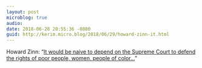 ```yaml
---
layout: post
microblog: true
audio: 
date: 2018-06-28 20:55:36 -0800
guid: http://kerim.micro.blog/2018/06/29/howard-zinn-it.html
---
```

Howard Zinn: “[It would be naive to depend on the Supreme Court to defend the rights of poor people, women, people of color…](http://progressive.org/op-eds/howard-zinn-despair-supreme-court/)”

